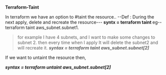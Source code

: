 
**Terraform-Taint**

In terraform we have an option to #taint the resource..
--Def : During the next apply, delete and recreate the resource---
**syntx = terraform taint <resource> <name of the resource>** eg-- terraform taint aws_subnet.subnet1.


>for example I have 4 subnets, and I want to make some changes to subnet 2.
>then every time when I apply It will delete the subnet2 and will recreate it.
***syntax = terraform taint aws_subnet.subnet[2]***

If we want to untaint the resource then,

***syntax = terraform untaint aws_subnet.subnet[2]***

